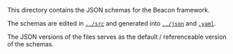 This directory contains the JSON schemas for the Beacon framework.

The schemas are edited in [`../src`](../src) and generated into [`../json`](../json) and [`.yaml`](../representations).

The JSON versions of the files serves as the default / referenceable version of the
schemas.